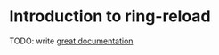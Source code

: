 # Introduction to ring-reload

TODO: write [great documentation](http://jacobian.org/writing/what-to-write/)
